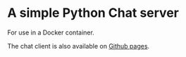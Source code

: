 # A simple Python Chat server

For use in a Docker container.

The chat client is also available on [Github pages](https://mainframe98.github.io/SimplePythonChat/).
